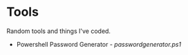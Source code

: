 # Tools
Random tools and things I've coded.
* Powershell Password Generator - _passwordgenerator.ps1_
